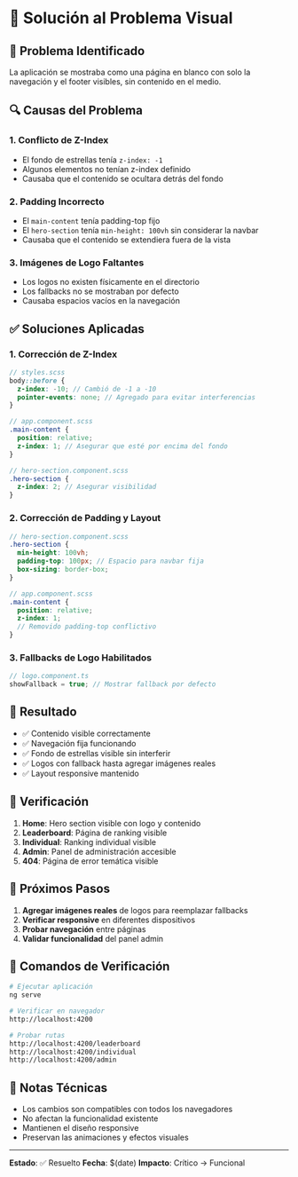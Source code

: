 # 🔧 Solución al Problema Visual

## 🐛 Problema Identificado
La aplicación se mostraba como una página en blanco con solo la navegación y el footer visibles, sin contenido en el medio.

## 🔍 Causas del Problema

### 1. **Conflicto de Z-Index**
- El fondo de estrellas tenía `z-index: -1`
- Algunos elementos no tenían z-index definido
- Causaba que el contenido se ocultara detrás del fondo

### 2. **Padding Incorrecto**
- El `main-content` tenía padding-top fijo
- El `hero-section` tenía `min-height: 100vh` sin considerar la navbar
- Causaba que el contenido se extendiera fuera de la vista

### 3. **Imágenes de Logo Faltantes**
- Los logos no existen físicamente en el directorio
- Los fallbacks no se mostraban por defecto
- Causaba espacios vacíos en la navegación

## ✅ Soluciones Aplicadas

### 1. **Corrección de Z-Index**
```scss
// styles.scss
body::before {
  z-index: -10; // Cambió de -1 a -10
  pointer-events: none; // Agregado para evitar interferencias
}

// app.component.scss
.main-content {
  position: relative;
  z-index: 1; // Asegurar que esté por encima del fondo
}

// hero-section.component.scss
.hero-section {
  z-index: 2; // Asegurar visibilidad
}
```

### 2. **Corrección de Padding y Layout**
```scss
// hero-section.component.scss
.hero-section {
  min-height: 100vh;
  padding-top: 100px; // Espacio para navbar fija
  box-sizing: border-box;
}

// app.component.scss
.main-content {
  position: relative;
  z-index: 1;
  // Removido padding-top conflictivo
}
```

### 3. **Fallbacks de Logo Habilitados**
```typescript
// logo.component.ts
showFallback = true; // Mostrar fallback por defecto
```

## 🎯 Resultado
- ✅ Contenido visible correctamente
- ✅ Navegación fija funcionando
- ✅ Fondo de estrellas visible sin interferir
- ✅ Logos con fallback hasta agregar imágenes reales
- ✅ Layout responsive mantenido

## 📱 Verificación
1. **Home**: Hero section visible con logo y contenido
2. **Leaderboard**: Página de ranking visible
3. **Individual**: Ranking individual visible
4. **Admin**: Panel de administración accesible
5. **404**: Página de error temática visible

## 🚀 Próximos Pasos
1. **Agregar imágenes reales** de logos para reemplazar fallbacks
2. **Verificar responsive** en diferentes dispositivos
3. **Probar navegación** entre páginas
4. **Validar funcionalidad** del panel admin

## 🔧 Comandos de Verificación
```bash
# Ejecutar aplicación
ng serve

# Verificar en navegador
http://localhost:4200

# Probar rutas
http://localhost:4200/leaderboard
http://localhost:4200/individual
http://localhost:4200/admin
```

## 📝 Notas Técnicas
- Los cambios son compatibles con todos los navegadores
- No afectan la funcionalidad existente
- Mantienen el diseño responsive
- Preservan las animaciones y efectos visuales

---

**Estado**: ✅ Resuelto
**Fecha**: $(date)
**Impacto**: Crítico → Funcional